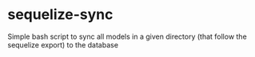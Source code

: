 sequelize-sync
==============

Simple bash script to sync all models in a given directory (that follow the sequelize export) to the database

